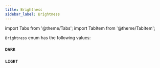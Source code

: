 ```yaml
---
title: Brightness
sidebar_label: Brightness
---
```


import Tabs from '@theme/Tabs';
import TabItem from '@theme/TabItem';

`Brightness` enum has the following values:

### `DARK`

### `LIGHT`
